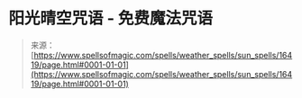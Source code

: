 <!--yml

category: 未分类

date: 2024-06-12 18:56:36

-->

# 阳光晴空咒语 - 免费魔法咒语

> 来源：[https://www.spellsofmagic.com/spells/weather_spells/sun_spells/16419/page.html#0001-01-01](https://www.spellsofmagic.com/spells/weather_spells/sun_spells/16419/page.html#0001-01-01)
